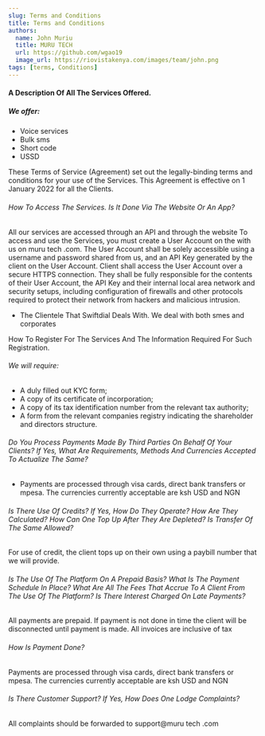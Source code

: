 ```yaml
---
slug: Terms and Conditions
title: Terms and Conditions
authors:
  name: John Muriu
  title: MURU TECH
  url: https://github.com/wgao19
  image_url: https://riovistakenya.com/images/team/john.png
tags: [terms, Conditions]
---
```


#### A Description Of All The Services Offered.
##### We offer: 
- Voice services 
- Bulk sms 
- Short code 
- USSD 

These Terms of Service (Agreement) set out the legally-binding terms and conditions for your use of the Services. This Agreement is effective on 1 January 2022 for all the Clients.



###### How To Access The Services. Is It Done Via The Website Or An App?
All our services are accessed through an API and through the website 
 To access and use the Services, you must create a User Account on the with us on muru tech .com.
The User Account shall be solely accessible using a username and password shared from us, and an API Key generated by the client on the User Account.
Client shall access the User Account over a secure HTTPS connection. They shall be fully responsible for the contents of their User Account, the API Key and their internal local area network and security setups, including configuration of firewalls and other protocols required to protect their network from hackers and malicious intrusion.

- The Clientele That Swiftdial Deals With.
We deal with both smes and corporates 

How To Register For The Services And The Information Required For Such Registration.
###### We will require:
 - A duly filled out KYC form;
 - A copy of its certificate of incorporation;
 - A copy of its tax identification number from the relevant tax authority;
- A form from the relevant companies registry indicating the shareholder and directors structure.

###### Do You Process Payments Made By Third Parties On Behalf Of Your Clients? If Yes, What Are Requirements, Methods And Currencies Accepted To Actualize The Same?
- Payments are processed through visa cards, direct bank transfers or mpesa. The currencies currently acceptable are ksh USD and NGN
###### Is There Use Of Credits? If Yes, How Do They Operate? How Are They Calculated? How Can One Top Up After They Are Depleted? Is Transfer Of The Same Allowed?
For use of credit, the client tops up on their own using a paybill number that we will provide. 
###### Is The Use Of The Platform On A Prepaid Basis? What Is The Payment Schedule In Place? What Are All The Fees That Accrue To A Client From The Use Of The Platform? Is There Interest Charged On Late Payments?
All payments are prepaid. If payment is not done in time the client will be disconnected until payment is made. 
All invoices are inclusive of tax 
###### How Is Payment Done?
Payments are processed through visa cards, direct bank transfers or mpesa. The currencies currently acceptable are ksh USD and NGN
<!-- ###### Is There A Deregistration Process? -->
<!-- #####What Are The Conditions For Suspension? -->

###### Is There Customer Support? If Yes, How Does One Lodge Complaints?
All complaints should be forwarded to support@muru tech .com
<!-- Is there use of promotional codes? If yes, how do they operate? -->
<!-- Is delivery tracking support offered? -->
<!-- Do you create a target customer list for your client at their request? -->

